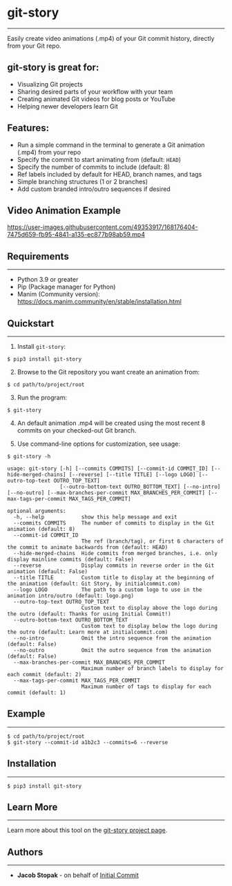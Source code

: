 # git-story
---

Easily create video animations (.mp4) of your Git commit history, directly from your
Git repo.

## git-story is great for:
- Visualizing Git projects
- Sharing desired parts of your workflow with your team
- Creating animated Git videos for blog posts or YouTube
- Helping newer developers learn Git

## Features:
- Run a simple command in the terminal to generate a Git animation (.mp4) from your repo
- Specify the commit to start animating from (default: `HEAD`)
- Specify the number of commits to include (default: 8)
- Ref labels included by default for HEAD, branch names, and tags
- Simple branching structures (1 or 2 branches)
- Add custom branded intro/outro sequences if desired

## Video Animation Example

https://user-images.githubusercontent.com/49353917/168176404-7475d659-fb95-4841-a135-ec877b98ab59.mp4

## Requirements
---

* Python 3.9 or greater
* Pip (Package manager for Python)
* Manim (Community version): https://docs.manim.community/en/stable/installation.html

## Quickstart
---

1) Install `git-story`:

```console
$ pip3 install git-story
```

2) Browse to the Git repository you want create an animation from:

```console
$ cd path/to/project/root
```

3) Run the program:

```console
$ git-story
```

4) An default animation .mp4 will be created using the most recent 8 commits on your checked-out Git branch.

5) Use command-line options for customization, see usage:

```console
$ git-story -h

usage: git-story [-h] [--commits COMMITS] [--commit-id COMMIT_ID] [--hide-merged-chains] [--reverse] [--title TITLE] [--logo LOGO] [--outro-top-text OUTRO_TOP_TEXT]
                 [--outro-bottom-text OUTRO_BOTTOM_TEXT] [--no-intro] [--no-outro] [--max-branches-per-commit MAX_BRANCHES_PER_COMMIT] [--max-tags-per-commit MAX_TAGS_PER_COMMIT]

optional arguments:
  -h, --help            show this help message and exit
  --commits COMMITS     The number of commits to display in the Git animation (default: 8)
  --commit-id COMMIT_ID
                        The ref (branch/tag), or first 6 characters of the commit to animate backwards from (default: HEAD)
  --hide-merged-chains  Hide commits from merged branches, i.e. only display mainline commits (default: False)
  --reverse             Display commits in reverse order in the Git animation (default: False)
  --title TITLE         Custom title to display at the beginning of the animation (default: Git Story, by initialcommit.com)
  --logo LOGO           The path to a custom logo to use in the animation intro/outro (default: logo.png)
  --outro-top-text OUTRO_TOP_TEXT
                        Custom text to display above the logo during the outro (default: Thanks for using Initial Commit!)
  --outro-bottom-text OUTRO_BOTTOM_TEXT
                        Custom text to display below the logo during the outro (default: Learn more at initialcommit.com)
  --no-intro            Omit the intro sequence from the animation (default: False)
  --no-outro            Omit the outro sequence from the animation (default: False)
  --max-branches-per-commit MAX_BRANCHES_PER_COMMIT
                        Maximum number of branch labels to display for each commit (default: 2)
  --max-tags-per-commit MAX_TAGS_PER_COMMIT
                        Maximum number of tags to display for each commit (default: 1)
```

## Example
---

```console
$ cd path/to/project/root
$ git-story --commit-id a1b2c3 --commits=6 --reverse
```

## Installation
---

```console
$ pip3 install git-story
```

## Learn More
---

Learn more about this tool on the [git-story project page](https://initialcommit.com/tools/git-story).

## Authors
---

* **Jacob Stopak** - on behalf of [Initial Commit](https://initialcommit.com)

